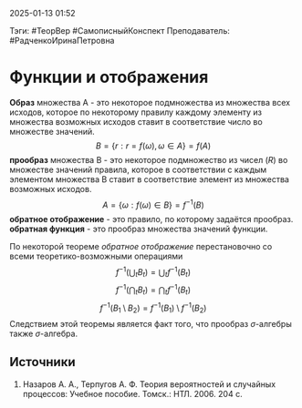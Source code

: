 2025-01-13 01:52

Тэги: #ТеорВер #СамописныйКонспект
Преподаватель: #РадченкоИринаПетровна
# Функции и отображения

**Образ** множества A - это некоторое подмножества из множества всех исходов, которое по некоторому правилу каждому элементу из множества возможных исходов ставит в соответствие число во множестве значений.
$$B = \{ r:r=f(\omega), \omega \in A \} = f(A)$$
**прообраз** множества B - это некоторое подмножество из чисел ($R$) во множестве значений правила, которое  в соответствии с каждым элементом множества B ставит в соответствие элемент из множества возможных исходов.
$$A = \{ \omega: f(\omega) \in B \} = f^{-1}(B)$$
**обратное отображение** - это правило, по которому задаётся прообраз.
**обратная функция** - это прообраз множества значений функции.

По некоторой теореме *обратное отображение* перестановочно со всеми теоретико-возможными операциями
$$f^{-1} (\bigcup_{t}B_{t}) = \bigcup_{t} f^{-1}(B_{t})$$
$$f^{-1} (\bigcap_{t}B_{t}) = \bigcap_{t} f^{-1}(B_{t})$$
$$f^{-1}(B_{1}\setminus B_{2}) = f^{-1}(B_{1}) \setminus f^{-1} (B_{2})$$
Следствием этой теоремы является факт того, что прообраз $\sigma$-алгебры также $\sigma$-алгебра.

## Источники
1. Назаров А. А., Терпугов А. Ф. Теория вероятностей и случайных процессов: Учебное пособие. Томск.: НТЛ. 2006. 204 с.
